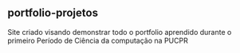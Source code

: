 ## portfolio-projetos

Site criado visando demonstrar todo o portfolio aprendido durante o primeiro Período de Ciência da computação na PUCPR
